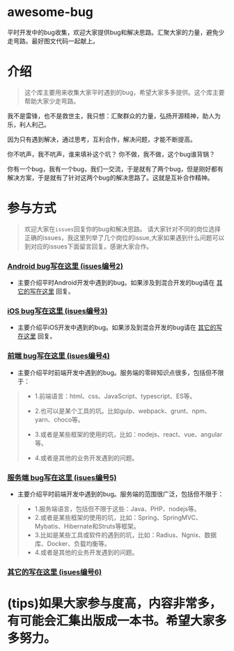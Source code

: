 # awesome-bug
平时开发中的bug收集，欢迎大家提供bug和解决思路。汇聚大家的力量，避免少走弯路。最好图文代码一起献上。

# 介绍

> 这个库主要用来收集大家平时遇到的bug，希望大家多多提供。这个库主要帮助大家少走弯路。

我不是雷锋，也不是救世主，我只想：汇聚群众的力量，弘扬开源精神，助人为乐，利人利己。

因为只有遇到解决，通过思考，互利合作，解决问题，才能不断提高。

你不吭声，我不吭声，谁来填补这个坑？
你不做，我不做，这个bug谁背锅？

你有一个bug，我有一个bug，我们一交流，于是就有了两个bug，但是刚好都有解决方案，于是就有了针对这两个bug的解决思路了。这就是互补合作精神。


# 参与方式

> 欢迎大家在`issues`回复你的bug和解决思路。
> 请大家针对不同的岗位选择正确的issues，我这里列举了几个岗位的issue,大家如果遇到什么问题可以到对应的issues下面留言回复。感谢大家合作。

### [Android bug写在这里 (isues编号2)](https://github.com/AweiLoveAndroid/awesome-bug/issues/2)

* 主要介绍平时Android开发中遇到的bug。如果涉及到混合开发的bug请在 [其它的写在这里](https://github.com/AweiLoveAndroid/awesome-bug/issues/6)  回复。

### [iOS bug写在这里  (isues编号3)](https://github.com/AweiLoveAndroid/awesome-bug/issues/3)

* 主要介绍平iOS开发中遇到的bug。如果涉及到混合开发的bug请在 [其它的写在这里](https://github.com/AweiLoveAndroid/awesome-bug/issues/6)  回复。

### [前端 bug写在这里  (isues编号4)](https://github.com/AweiLoveAndroid/awesome-bug/issues/4)

* 主要介绍平时前端开发中遇到的bug。服务端的零碎知识点很多，包括但不限于：

> * 1.前端语言：html、css、JavaScript、typescript、ES等。
>
> * 2.也可以是某个工具的坑。比如gulp、webpack、grunt、npm、yarn、choco等。
>
> * 3.或者是某些框架的使用的坑，比如：nodejs、react、vue、angular等。
>
> * 4.或者是其他的业务开发遇到的问题。


### [服务端 bug写在这里  (isues编号5)](https://github.com/AweiLoveAndroid/awesome-bug/issues/5)

* 主要介绍平时前端开发中遇到的bug。服务端的范围很广泛，包括但不限于：

> * 1.服务端语言，包括但不限于这些：Java、PHP、nodejs等。
> * 2.或者是某些框架的使用的坑，比如：Spring、SpringMVC、Mybatis、Hibernate和Struts等框架。
> * 3.比如是某些工具或软件的遇到的坑，比如：Radius、Ngnix、数据库、Docker、负载均衡等。
> * 4.或者是其他的业务开发遇到的问题。

### [其它的写在这里  (isues编号6)](https://github.com/AweiLoveAndroid/awesome-bug/issues/6)


# (tips)如果大家参与度高，内容非常多，有可能会汇集出版成一本书。希望大家多多努力。
